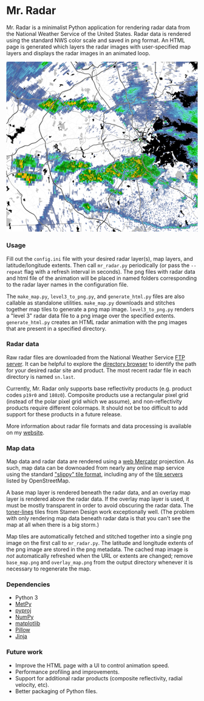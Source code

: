 # Mr. Radar

Mr. Radar is a minimalist Python application for rendering radar data
from the National Weather Service of the United States. Radar data is
rendered using the standard NWS color scale and saved in png format.
An HTML page is generated which layers the radar images with
user-specified map layers and displays the radar images in an animated
loop.

![example radar image](example.png)

### Usage

Fill out the `config.ini` file with your desired radar layer(s), map
layers, and latitude/longitude extents.  Then call `mr_radar.py`
periodically (or pass the `--repeat` flag with a refresh interval in
seconds).  The png files with radar data and html file of the
animation will be placed in named folders corresponding to the radar
layer names in the configuration file.

The `make_map.py`, `level3_to_png.py`, and `generate_html.py` files
are also callable as standalone utilities.  `make_map.py` downloads
and stitches together map tiles to generate a png map image.
`level3_to_png.py` renders a "level 3" radar data file to a png image
over the specified extents.  `generate_html.py` creates an HTML radar
animation with the png images that are present in a specified directory.

### Radar data

Raw radar files are downloaded from the National Weather Service
[FTP server](https://www.weather.gov/tg/radfiles).
It can be helpful to explore the
[directory browser](https://tgftp.nws.noaa.gov/SL.us008001/DF.of/DC.radar/)
to identify the path for your desired radar site and product.
The most recent radar file in each directory is named `sn.last`.

Currently, Mr. Radar only supports base reflectivity products
(e.g. product codes `p19r0` and `180z0`).  Composite products use a
rectangular pixel grid (instead of the polar pixel grid which we
assume), and non-reflectivity products require different colormaps.
It should not be too difficult to add support for these products in a
future release.

More information about radar file formats and data processing is
available on my [website](http://dlaw.me/weather-radar/).

### Map data

Map data and radar data are rendered using a
[web Mercator](https://en.wikipedia.org/wiki/Web_Mercator_projection)
projection.  As such, map data can be downoaded from nearly any
online map service using the standard
["slippy" tile format](https://wiki.openstreetmap.org/wiki/Slippy_map_tilenames),
including any of the
[tile servers](https://wiki.openstreetmap.org/wiki/Tile_servers)
listed by OpenStreetMap.

A base map layer is rendered beneath the radar data, and an overlay
map layer is rendered above the radar data.  If the overlay map layer
is used, it must be mostly transparent in order to avoid obscuring the
radar data.  The [toner-lines](http://maps.stamen.com/toner-lines/)
tiles from Stamen Design work exceptionally well.  (The problem with
only rendering map data beneath radar data is that you can't see the
map at all when there is a big storm.)

Map tiles are automatically fetched and stitched together into a
single png image on the first call to `mr_radar.py`.  The latitude and
longitude extents of the png image are stored in the png metadata. The
cached map image is *not* automatically refreshed when the URL or
extents are changed; remove `base_map.png` and `overlay_map.png` from
the output directory whenever it is necessary to regenerate the map.

### Dependencies

* Python 3
* [MetPy](https://unidata.github.io/MetPy/latest/index.html)
* [pyproj](https://pyproj4.github.io/pyproj/stable/)
* [NumPy](https://numpy.org/)
* [matplotlib](https://matplotlib.org/)
* [Pillow](https://pillow.readthedocs.io/en/stable/)
* [Jinja](https://jinja.palletsprojects.com/)

### Future work

* Improve the HTML page with a UI to control animation speed.
* Performance profiling and improvements.
* Support for additional radar products (composite reflectivity,
  radial velocity, etc).
* Better packaging of Python files.
